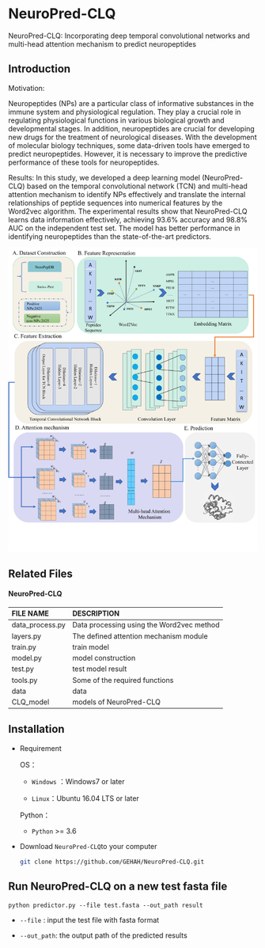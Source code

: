 # NeuroPred-CLQ
NeuroPred-CLQ: Incorporating deep temporal convolutional networks and multi-head attention mechanism to predict neuropeptides

## Introduction
Motivation: 

Neuropeptides (NPs) are a particular class of informative substances in the immune system and physiological regulation. They play a crucial role in regulating physiological functions in various biological growth and developmental stages. In addition, neuropeptides are crucial for developing new drugs for the treatment of neurological diseases. With the development of molecular biology techniques, some data-driven tools have emerged to predict neuropeptides. However, it is necessary to improve the predictive performance of these tools for neuropeptides.

Results:
In this study, we developed a deep learning model (NeuroPred-CLQ) based on the temporal convolutional network (TCN) and multi-head attention mechanism to identify NPs effectively and translate the internal relationships of peptide sequences into numerical features by the Word2vec algorithm. The experimental results show that NeuroPred-CLQ learns data information effectively, achieving 93.6% accuracy and 98.8% AUC on the independent test set. The model has better performance in identifying neuropeptides than the state-of-the-art predictors. 

![image](./Figure/Figure1.png)

## Related Files

#### NeuroPred-CLQ

| FILE NAME           | DESCRIPTION                                                  |
| :------------------ | :----------------------------------------------------------- |
| data_process.py             | Data processing using the Word2vec method |
| layers.py           | The defined attention mechanism module |
| train.py            | train model |
| model.py            | model construction |
| test.py             | test model result |
| tools.py       | Some of the required functions |
| data                | data         |
| CLQ_model          | models of NeuroPred-CLQ           |


## Installation
- Requirement
  
  OS：
  
  - `Windows` ：Windows7 or later
  
  - `Linux`：Ubuntu 16.04 LTS or later
  
  Python：
  
  - `Python` >= 3.6
  
- Download `NeuroPred-CLQ`to your computer

  ```bash
  git clone https://github.com/GEHAH/NeuroPred-CLQ.git
  ```


## Run NeuroPred-CLQ on a new test fasta file
```shell
python predictor.py --file test.fasta --out_path result
```

- `--file` : input the test file with fasta format

- `--out_path`: the output path of the predicted results
